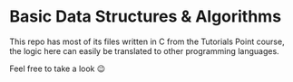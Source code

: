 # Basic Data Structures & Algorithms

This repo has most of its files written in C from the Tutorials Point course,
the logic here can easily be translated to other programming languages.

Feel free to take a look 😉